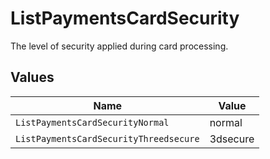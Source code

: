 # ListPaymentsCardSecurity

The level of security applied during card processing.


## Values

| Name                                   | Value                                  |
| -------------------------------------- | -------------------------------------- |
| `ListPaymentsCardSecurityNormal`       | normal                                 |
| `ListPaymentsCardSecurityThreedsecure` | 3dsecure                               |